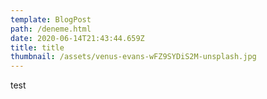 ```yaml
---
template: BlogPost
path: /deneme.html
date: 2020-06-14T21:43:44.659Z
title: title
thumbnail: /assets/venus-evans-wFZ9SYDiS2M-unsplash.jpg
---
```

test
